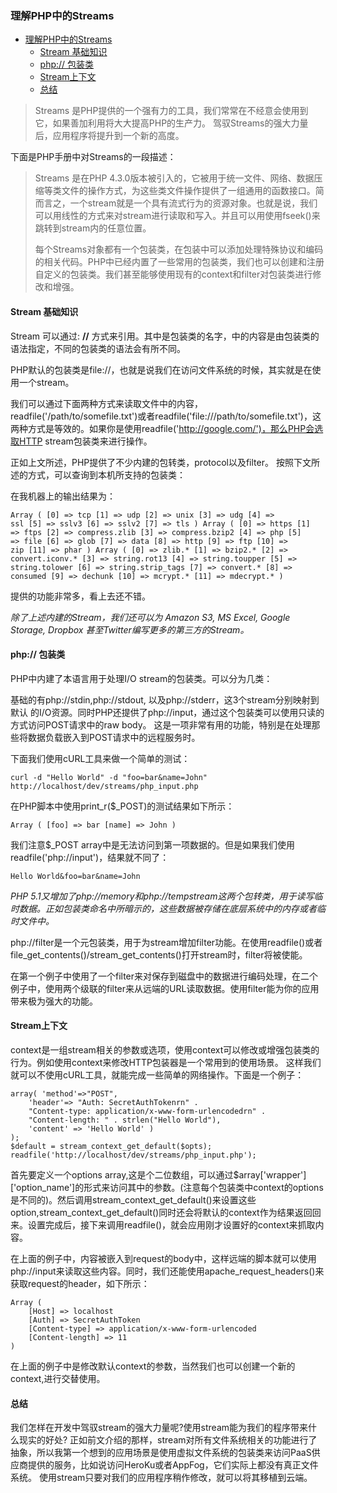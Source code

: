 ### 理解PHP中的Streams


- [理解PHP中的Streams](#理解php中的streams)
    - [Stream 基础知识](#stream-基础知识)
    - [php:// 包装类](#php-包装类)
    - [Stream上下文](#stream上下文)
    - [总结](#总结)


> Streams 是PHP提供的一个强有力的工具，我们常常在不经意会使用到它，如果善加利用将大大提高PHP的生产力。 驾驭Streams的强大力量后，应用程序将提升到一个新的高度。

下面是PHP手册中对Streams的一段描述：

> Streams 是在PHP 4.3.0版本被引入的，它被用于统一文件、网络、数据压缩等类文件的操作方式，为这些类文件操作提供了一组通用的函数接口。简而言之，一个stream就是一个具有流式行为的资源对象。也就是说，我们可以用线性的方式来对stream进行读取和写入。并且可以用使用fseek()来跳转到stream内的任意位置。
> 
> 每个Streams对象都有一个包装类，在包装中可以添加处理特殊协议和编码的相关代码。PHP中已经内置了一些常用的包装类，我们也可以创建和注册自定义的包装类。我们甚至能够使用现有的context和filter对包装类进行修改和增强。

#### Stream 基础知识 ####

Stream 可以通过: **//** 方式来引用。其中是包装类的名字，中的内容是由包装类的语法指定，不同的包装类的语法会有所不同。

PHP默认的包装类是file://，也就是说我们在访问文件系统的时候，其实就是在使用一个stream。

我们可以通过下面两种方式来读取文件中的内容，readfile('/path/to/somefile.txt')或者readfile('file:///path/to/somefile.txt')，这两种方式是等效的。如果你是使用readfile('http://google.com/')，那么PHP会选取HTTP stream包装类来进行操作。

正如上文所述，PHP提供了不少内建的包转类，protocol以及filter。 按照下文所述的方式，可以查询到本机所支持的包装类：

在我机器上的输出结果为：

    Array ( [0] => tcp [1] => udp [2] => unix [3] => udg [4] => 
    ssl [5] => sslv3 [6] => sslv2 [7] => tls ) Array ( [0] => https [1] 
    => ftps [2] => compress.zlib [3] => compress.bzip2 [4] => php [5] 
    => file [6] => glob [7] => data [8] => http [9] => ftp [10] => 
    zip [11] => phar ) Array ( [0] => zlib.* [1] => bzip2.* [2] => 
    convert.iconv.* [3] => string.rot13 [4] => string.toupper [5] => 
    string.tolower [6] => string.strip_tags [7] => convert.* [8] => 
    consumed [9] => dechunk [10] => mcrypt.* [11] => mdecrypt.* )
提供的功能非常多，看上去还不错。

*除了上述内建的Stream，我们还可以为 Amazon S3, MS Excel, Google Storage, Dropbox 甚至Twitter编写更多的第三方的Stream。*

#### php:// 包装类 ####

PHP中内建了本语言用于处理I/O stream的包装类。可以分为几类：

基础的有php://stdin,php://stdout, 以及php://stderr，这3个stream分别映射到默认 的I/O资源。同时PHP还提供了php://input，通过这个包装类可以使用只读的方式访问POST请求中的raw body。 这是一项非常有用的功能，特别是在处理那些将数据负载嵌入到POST请求中的远程服务时。

下面我们使用cURL工具来做一个简单的测试：

    curl -d "Hello World" -d "foo=bar&name=John" 
    http://localhost/dev/streams/php_input.php
在PHP脚本中使用print_r($_POST)的测试结果如下所示：

    Array ( [foo] => bar [name] => John )
我们注意$_POST array中是无法访问到第一项数据的。但是如果我们使用readfile('php://input')，结果就不同了：

    Hello World&foo=bar&name=John

*PHP 5.1又增加了php://memory和php://tempstream这两个包转类，用于读写临时数据。正如包装类命名中所暗示的，这些数据被存储在底层系统中的内存或者临时文件中。*

php://filter是一个元包装类，用于为stream增加filter功能。在使用readfile()或者file_get_contents()/stream_get_contents()打开stream时，filter将被使能。

在第一个例子中使用了一个filter来对保存到磁盘中的数据进行编码处理，在二个例子中，使用两个级联的filter来从远端的URL读取数据。使用filter能为你的应用带来极为强大的功能。

#### Stream上下文 ####

context是一组stream相关的参数或选项，使用context可以修改或增强包装类的行为。例如使用context来修改HTTP包装器是一个常用到的使用场景。 这样我们就可以不使用cURL工具，就能完成一些简单的网络操作。下面是一个例子：

    array( 'method'=>"POST", 
		'header'=> "Auth: SecretAuthTokenrn" . 
		"Content-type: application/x-www-form-urlencodedrn" . 
		"Content-length: " . strlen("Hello World"),
 		'content' => 'Hello World' ) 
	); 
	$default = stream_context_get_default($opts); 
	readfile('http://localhost/dev/streams/php_input.php');

首先要定义一个options array,这是个二位数组，可以通过$array\['wrapper'\]\['option_name'\]的形式来访问其中的参数。(注意每个包装类中context的options是不同的)。然后调用stream_context_get_default()来设置这些option,stream_context_get_default()同时还会将默认的context作为结果返回回来。设置完成后，接下来调用readfile()，就会应用刚才设置好的context来抓取内容。

在上面的例子中，内容被嵌入到request的body中，这样远端的脚本就可以使用php://input来读取这些内容。同时，我们还能使用apache_request_headers()来获取request的header，如下所示：

    Array (
		[Host] => localhost 
		[Auth] => SecretAuthToken 
		[Content-type] => application/x-www-form-urlencoded 
		[Content-length] => 11 
	)

在上面的例子中是修改默认context的参数，当然我们也可以创建一个新的context,进行交替使用。

#### 总结 ####

我们怎样在开发中驾驭stream的强大力量呢?使用stream能为我们的程序带来什么现实的好处? 正如前文介绍的那样，stream对所有文件系统相关的功能进行了抽象，所以我第一个想到的应用场景是使用虚拟文件系统的包装类来访问PaaS供应商提供的服务，比如说访问HeroKu或者AppFog，它们实际上都没有真正文件系统。 使用stream只要对我们的应用程序稍作修改，就可以将其移植到云端。